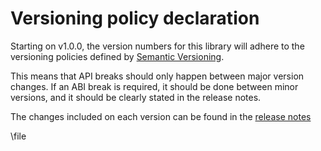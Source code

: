 Versioning policy declaration
=============================

Starting on v1.0.0, the version numbers for this library will adhere to the versioning policies defined by [Semantic Versioning](https://semver.org/).

This means that API breaks should only happen between major version changes.
If an ABI break is required, it should be done between minor versions, and it should be clearly stated in the release notes.

The changes included on each version can be found in the [release notes](https://github.com/eProsima/Micro-XRCE-DDS-Client/releases)

\file